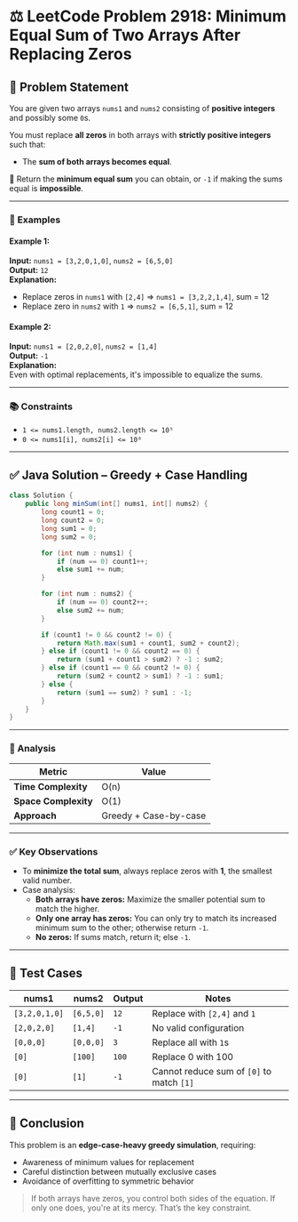 # ⚖️ LeetCode Problem 2918: Minimum Equal Sum of Two Arrays After Replacing Zeros

## 📘 Problem Statement

You are given two arrays `nums1` and `nums2` consisting of **positive integers** and possibly some `0`s.

You must replace **all zeros** in both arrays with **strictly positive integers** such that:
- The **sum of both arrays becomes equal**.

🔁 Return the **minimum equal sum** you can obtain, or `-1` if making the sums equal is **impossible**.

---

### 🧠 Examples

#### Example 1:
**Input:** `nums1 = [3,2,0,1,0]`, `nums2 = [6,5,0]`  
**Output:** `12`  
**Explanation:**
- Replace zeros in `nums1` with `[2,4]` ⇒ `nums1 = [3,2,2,1,4]`, sum = 12
- Replace zero in `nums2` with `1` ⇒ `nums2 = [6,5,1]`, sum = 12

#### Example 2:
**Input:** `nums1 = [2,0,2,0]`, `nums2 = [1,4]`  
**Output:** `-1`  
**Explanation:**  
Even with optimal replacements, it's impossible to equalize the sums.

---

### 📚 Constraints

- `1 <= nums1.length, nums2.length <= 10⁵`
- `0 <= nums1[i], nums2[i] <= 10⁶`

---

## ✅ Java Solution – Greedy + Case Handling

```java
class Solution {
    public long minSum(int[] nums1, int[] nums2) {
        long count1 = 0;
        long count2 = 0;
        long sum1 = 0;
        long sum2 = 0;

        for (int num : nums1) {
            if (num == 0) count1++;
            else sum1 += num;
        }

        for (int num : nums2) {
            if (num == 0) count2++;
            else sum2 += num;
        }

        if (count1 != 0 && count2 != 0) {
            return Math.max(sum1 + count1, sum2 + count2);
        } else if (count1 != 0 && count2 == 0) {
            return (sum1 + count1 > sum2) ? -1 : sum2;
        } else if (count1 == 0 && count2 != 0) {
            return (sum2 + count2 > sum1) ? -1 : sum1;
        } else {
            return (sum1 == sum2) ? sum1 : -1;
        }
    }
}
```

---

### 🧾 Analysis

| Metric               | Value             |
|----------------------|------------------|
| **Time Complexity**  | O(n)              |
| **Space Complexity** | O(1)              |
| **Approach**         | Greedy + Case-by-case |

---

### ✅ Key Observations

- To **minimize the total sum**, always replace zeros with **1**, the smallest valid number.
- Case analysis:
  - **Both arrays have zeros:** Maximize the smaller potential sum to match the higher.
  - **Only one array has zeros:** You can only try to match its increased minimum sum to the other; otherwise return `-1`.
  - **No zeros:** If sums match, return it; else `-1`.

---

## 🧪 Test Cases

| nums1                   | nums2         | Output | Notes                                    |
|-------------------------|---------------|--------|------------------------------------------|
| `[3,2,0,1,0]`           | `[6,5,0]`     | `12`   | Replace with `[2,4]` and `1`             |
| `[2,0,2,0]`             | `[1,4]`       | `-1`   | No valid configuration                  |
| `[0,0,0]`               | `[0,0,0]`     | `3`    | Replace all with `1`s                   |
| `[0]`                   | `[100]`       | `100`  | Replace 0 with 100                       |
| `[0]`                   | `[1]`         | `-1`   | Cannot reduce sum of `[0]` to match `[1]` |

---

## 📌 Conclusion

This problem is an **edge-case-heavy greedy simulation**, requiring:
- Awareness of minimum values for replacement
- Careful distinction between mutually exclusive cases
- Avoidance of overfitting to symmetric behavior

> If both arrays have zeros, you control both sides of the equation. If only one does, you're at its mercy. That’s the key constraint.

